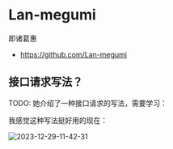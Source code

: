 # Lan-megumi

即诸葛惠

- https://github.com/Lan-megumi

## 接口请求写法？

TODO: 她介绍了一种接口请求的写法，需要学习：

我感觉这种写法挺好用的现在：

![2023-12-29-11-42-31](https://cdn.jsdelivr.net/gh/ruan-cat/img-store/img/2023-12-29-11-42-31.jpeg)

